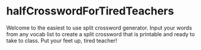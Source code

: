 # halfCrosswordForTiredTeachers
Welcome to the easiest to use split crossword generator. Input your words from any vocab list to create a split crossword that is printable and ready to take to class. Put your feet up, tired teacher!
